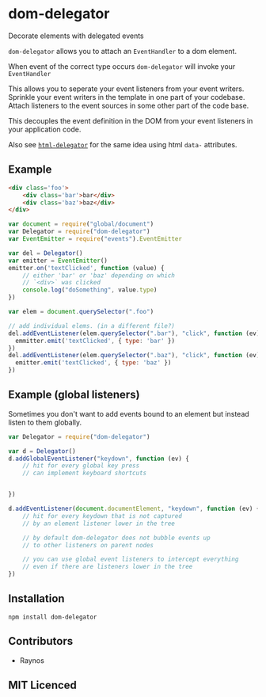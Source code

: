 # dom-delegator

<!--
    [![build status][1]][2]
    [![NPM version][3]][4]
    [![Coverage Status][5]][6]
    [![gemnasium Dependency Status][7]][8]
    [![Davis Dependency status][9]][10]
-->

<!-- [![browser support][11]][12] -->

Decorate elements with delegated events

`dom-delegator` allows you to attach an `EventHandler` to 
  a dom element.

When event of the correct type occurs `dom-delegator` will
  invoke your `EventHandler`

This allows you to seperate your event listeners from your
  event writers. Sprinkle your event writers in the template
  in one part of your codebase. Attach listeners to the event
  sources in some other part of the code base.

This decouples the event definition in the DOM from your event
  listeners in your application code.

Also see [`html-delegator`](https://github.com/Raynos/html-delegator)
  for the same idea using html `data-` attributes.

## Example

```html
<div class='foo'>
    <div class='bar'>bar</div>
    <div class='baz'>baz</div>
</div>
```

```js
var document = require("global/document")
var Delegator = require("dom-delegator")
var EventEmitter = require("events").EventEmitter

var del = Delegator()
var emitter = EventEmitter()
emitter.on('textClicked', function (value) {
    // either 'bar' or 'baz' depending on which 
    // `<div>` was clicked
    console.log("doSomething", value.type)
})

var elem = document.querySelector(".foo")

// add individual elems. (in a different file?)
del.addEventListener(elem.querySelector(".bar"), "click", function (ev) {
  emmitter.emit('textClicked', { type: 'bar' })
})
del.addEventListener(elem.querySelector(".baz"), "click", function (ev) {
  emitter.emit('textClicked', { type: 'baz' })
})
```

## Example (global listeners)

Sometimes you don't want to add events bound to an element but
  instead listen to them globally.

```js
var Delegator = require("dom-delegator")

var d = Delegator()
d.addGlobalEventListener("keydown", function (ev) {
    // hit for every global key press
    // can implement keyboard shortcuts


})

d.addEventListener(document.documentElement, "keydown", function (ev) {
    // hit for every keydown that is not captured
    // by an element listener lower in the tree

    // by default dom-delegator does not bubble events up
    // to other listeners on parent nodes

    // you can use global event listeners to intercept everything
    // even if there are listeners lower in the tree
})
```

## Installation

`npm install dom-delegator`

## Contributors

 - Raynos

## MIT Licenced

  [1]: https://secure.travis-ci.org/Raynos/dom-delegator.png
  [2]: https://travis-ci.org/Raynos/dom-delegator
  [3]: https://badge.fury.io/js/dom-delegator.png
  [4]: https://badge.fury.io/js/dom-delegator
  [5]: https://coveralls.io/repos/Raynos/dom-delegator/badge.png
  [6]: https://coveralls.io/r/Raynos/dom-delegator
  [7]: https://gemnasium.com/Raynos/dom-delegator.png
  [8]: https://gemnasium.com/Raynos/dom-delegator
  [9]: https://david-dm.org/Raynos/dom-delegator.png
  [10]: https://david-dm.org/Raynos/dom-delegator
  [11]: https://ci.testling.com/Raynos/dom-delegator.png
  [12]: https://ci.testling.com/Raynos/dom-delegator
